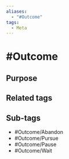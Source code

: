 ```yaml
---
aliases:
  - "#Outcome"
tags:
  - Meta
---
```

# #Outcome

## Purpose

## Related tags

## Sub-tags

- #Outcome/Abandon
- #Outcome/Pursue
- #Outcome/Pause
- #Outcome/Wait